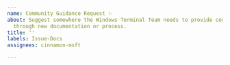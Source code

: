 ```yaml
---
name: Community Guidance Request ✨
about: Suggest somewhere the Windows Terminal Team needs to provide community guidance
  through new documentation or process.
title: ''
labels: Issue-Docs
assignees: cinnamon-msft

---
```


<!-- What needs to change? Who is responsible for it? Why is it an open question? -->
